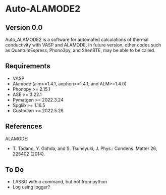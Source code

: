 Auto-ALAMODE2
=====================

Version 0.0
---------------

Auto_ALAMODE2 is a software for automated calculations of thermal conductivity with VASP and ALAMODE.
In future version, other codes such as QuantumEspress, Phono3py, and ShenBTE, may be able to be called.

Requirements
-------------

* VASP
* Alamode (alm>=1.4.1, anphon>=1.4.1, and ALM>=1.4.0)
* Phonopy   >= 2.15.1
* ASE       >= 3.22.1
* Pymatgen  >= 2022.3.24
* Spglib    >= 1.16.5
* Custodian >= 2022.5.26


References
-----------

ALAMODE:

- T. Tadano, Y. Gohda, and S. Tsuneyuki, J. Phys.: Condens. Matter 26, 225402 (2014).


To Do
--------

* LASSO with a command, but not from python
* Log using logger?

